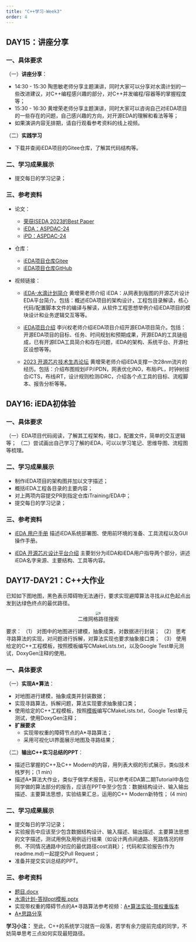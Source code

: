 ```yaml
---
title: "C++学习-Week3"
order: 4
---
```

## DAY15：讲座分享

### 一、具体要求

（一）**讲座分享**：

- 14:30 - 15:30 陶思敏老师分享主题演讲，同时大家可以分享对水滴计划的一些改进建议，对C++编程感兴趣的部分，对C++并发编程/容器等的掌握程度等；
- 15:30 - 16:30 黄增荣老师分享主题演讲，同时大家可以咨询自己对iEDA项目的一些存在的问题，自己感兴趣的方向，对开源EDA的理解和看法等等；
- 如果演讲内容无排期，请自行观看参考资料的线上视频。

（二）**实践学习**

- 下载并查阅iEDA项目的Gitee仓库，了解其代码结构等。

### 二、学习成果展示

- 提交每日的学习记录；

### 三、参考资料

- 论文：
  - [荣获ISEDA 2023的Best Paper](https://arxiv.org/pdf/2308.01857)
  - [iEDA：ASPDAC-24](https://ieeexplore.ieee.org/abstract/document/10473983)
  - [iPD：ASPDAC-24](https://ieeexplore.ieee.org/abstract/document/10473932)
  
- 仓库：
  - [iEDA项目仓库Gitee](https://gitee.com/oscc-project/iEDA)
  - [iEDA项目仓库GitHub](https://github.com/OSCC-Project/iEDA)

- 视频链接：
  - [iEDA-水滴计划简介](https://www.bilibili.com/video/BV1TM4y1H7WT)
  黄增荣老师介绍 iEDA：从网表到版图的开源芯片设计EDA平台简介。包括：概述iEDA项目的架构设计，工程包目录解读，核心代码/配置脚本文件的编译与解读，从软件工程思想举例介绍iEDA项目的模块设计和业务逻辑交互等等。

  - [iEDA项目介绍](https://www.bilibili.com/video/BV1yF411Q7D8)
  李兴权老师介绍iEDA项目介绍开源EDA项目简介。包括：开源EDA项目的目标、任务、时间规划和预期成果，开源EDA的工具链组成，已有开源EDA工具简介和存在问题，iEDA的架构、系统平台、开源社区设想等等。

  - [2023 开源芯片技术生态论坛](https://www.bilibili.com/video/BV1Th4y1S7Xj)
  黄增荣老师介绍iEDA支撑一次28nm流片的经历。包括：介绍布图规划iFP/iPDN，网表优化iNO，布局iPL，时钟树综合iCTS，布线iRT，设计规则检测iDRC，介绍各个点工具的目标、流程脚本、报告分析等等。

## DAY16: iEDA初体验

### 一、具体要求

（一）EDA项目代码阅读，了解其工程架构，接口，配置文件，简单的交互逻辑等；
（二）尝试画出自己学习了解的iEDA，可以以学习笔记、思维导图、流程图等梳理。

### 二、学习成果展示

- 制作iEDA项目的架构图并加以文字描述；
- 概括iEDA工程各目录的主要内容；
- 对上两项内容提交PR到指定仓库iTraining/EDA中；
- 提交每日的学习记录；

### 三、参考资料

- [iEDA 用户手册](https://gitee.com/oscc-project/iEDA/blob/master/docs/user_guide/iEDA_user_guide.md)
描述iEDA系统部署图、使用前环境的准备、工具流程以及GUI操作手册。

- [iEDA 开源芯片设计平台介绍](https://gitee.com/oscc-project/iEDA/blob/master/README.md)
主要划分为iEDA和iEDA用户指导两个部分，讲述iEDA名字来源、主要结构、工具等内容。

## DAY17-DAY21：C++大作业

已知如下图地图，黑色表示障碍物无法通行，要求实现避障算法寻找从红色起点出发到达绿色终点的最优路径。

<!-- ![](/res/images/train/water_drop/image.png) -->

<center> <img src="/res/images/train/water_drop/image.png" alt="6" style="zoom:55%;" /></center> 
<center> 二维网格路径搜索</center>

要求：
（1）	对图中的地图进行建模，抽象成类，对数据进行封装；
（2）	思考寻路算法的实现，对问题进行拆解，对算法实现也要求抽象接口类；
（3）	使用给定的C++工程模板，按照模板编写CMakeLists.txt，以及Google Test单元测试，DoxyGen注释的使用。

### 一、具体要求

（一）**实现A*算法**：

   - 对地图进行建模，抽象成类并封装数据；
   - 实现寻路算法，拆解问题，算法实现要求抽象接口类；
   - 使用给定的C++工程模板，按照[模板](https://github.com/filipdutescu/modern-cpp-template.git)编写CMakeLists.txt，Google Test单元测试，使用DoxyGen注释；
   - **扩展要求**
     - 实现带权重的障碍节点的A*寻路算法；
     - 采用可视化UI界面展示地图及寻路结果；
     
（二）**输出C++实习总结的PPT**：

   - 描述已掌握的C++及C++ Modern的内容，用列表大纲的形式展示，类似技术栈罗列；（1 min）
   - 描述A*算法大作业，类似于做学术报告，可以参考iEDA第二期Tutorial中各位同学做的算法部分的报告，应该在PPT中至少包含：数据结构设计、输入输出描述、主要算法思想，实验结果汇总，运用的C++ Modern新特性； (4 min)

### 二、学习成果展示

- 提交每日的学习记录；
- 实验报告中应该至少包含数据结构设计、输入描述、输出描述、主要算法思想的文字描述，测试用例及用例运行结果（如设计两点间通路、死路情况的样例、不同情况通路中对应的最优路径cost消耗）； 代码和实验报告(作为readme.md)一起提交Pull Request；
- 准备并提交实训总结的PPT。

### 三、参考资料

- [题目.docx](https://gitee.com/oscc-project/iTraining/tree/master/C++/CPP-Program-Assignment/Assignment_3)
- [水滴计划-答辩ppt模板.pptx](https://gitee.com/oscc-project/iTraining/tree/master/C++/ppt)
- 实现带权重的障碍节点的A*寻路算法参考视频：[A*算法实验-带权重版本](https://www.bilibili.com/video/BV1544y1w7PR)
- [A*思路分享](https://gitee.com/oscc-project/iTraining/blob/master/C++/ppt/AStar%E9%A1%B9%E7%9B%AE%E6%80%9D%E8%B7%AF%E5%88%86%E4%BA%AB_%E6%9B%BE%E6%99%BA%E5%9C%A3.pptx)

**学习小注：** 至此，C++的系统学习就告一段落，若学有余力提前完成的同学，不妨简单思考三点如何实现最短路径。
